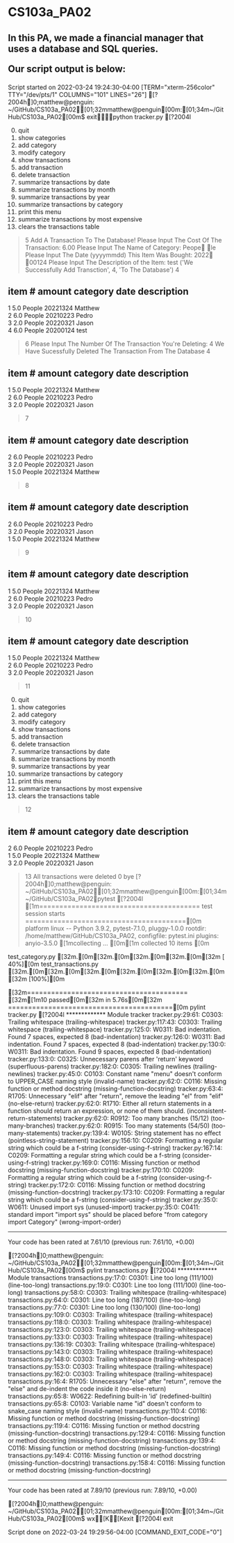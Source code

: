 # CS103a_PA02

<h2>In this PA, we made a financial manager that uses a database and SQL queries.

Our script output is below:</h2>

Script started on 2022-03-24 19:24:30-04:00 [TERM="xterm-256color" TTY="/dev/pts/1" COLUMNS="101" LINES="26"]
[?2004h]0;matthew@penguin: ~/GitHub/CS103a_PA02[01;32mmatthew@penguin[00m:[01;34m~/GitHub/CS103a_PA02[00m$ exitpython tracker.py
[?2004l

0. quit
1. show categories
2. add category
3. modify category
4. show transactions
5. add transaction
6. delete transaction
7. summarize transactions by date
8. summarize transactions by month
9. summarize transactions by year
10. summarize transactions by category
11. print this menu
12. summarize transactions by most expensive
13. clears the transactions table


> 5
Add A Transaction To The Database!
Please Input The Cost Of The Transaction: 6.00
Please Input The Name of Category: Peope le
Please Input The Date (yyyymmdd) This Item Was Bought: 2022 00124
Please Input The Description of the Item: test
('We Successfully Add Transction', 4, 'To The Database')
> 4


item #     amount     category   date       description                   
--------------------------------------------------
1          5.0        People     20221324   Matthew                       
2          6.0        People     20210223   Pedro                         
3          2.0        People     20220321   Jason                         
4          6.0        People     20200124   test                          
> 6
Please Input The Number Of The Transaction You're Deleting: 4
We Have Sucessfully Deleted The Transaction From The Database
> 4


item #     amount     category   date       description                   
--------------------------------------------------
1          5.0        People     20221324   Matthew                       
2          6.0        People     20210223   Pedro                         
3          2.0        People     20220321   Jason                         
> 7


item #     amount     category   date       description                   
--------------------------------------------------
2          6.0        People     20210223   Pedro                         
3          2.0        People     20220321   Jason                         
1          5.0        People     20221324   Matthew                       
> 8


item #     amount     category   date       description                   
--------------------------------------------------
2          6.0        People     20210223   Pedro                         
3          2.0        People     20220321   Jason                         
1          5.0        People     20221324   Matthew                       
> 9


item #     amount     category   date       description                   
--------------------------------------------------
1          5.0        People     20221324   Matthew                       
2          6.0        People     20210223   Pedro                         
3          2.0        People     20220321   Jason                         
> 10


item #     amount     category   date       description                   
--------------------------------------------------
1          5.0        People     20221324   Matthew                       
2          6.0        People     20210223   Pedro                         
3          2.0        People     20220321   Jason                         
> 11

0. quit
1. show categories
2. add category
3. modify category
4. show transactions
5. add transaction
6. delete transaction
7. summarize transactions by date
8. summarize transactions by month
9. summarize transactions by year
10. summarize transactions by category
11. print this menu
12. summarize transactions by most expensive
13. clears the transactions table

> 12


item #     amount     category   date       description                   
--------------------------------------------------
2          6.0        People     20210223   Pedro                         
1          5.0        People     20221324   Matthew                       
3          2.0        People     20220321   Jason                         
> 13
All transactions were deleted
> 0
bye
[?2004h]0;matthew@penguin: ~/GitHub/CS103a_PA02[01;32mmatthew@penguin[00m:[01;34m~/GitHub/CS103a_PA02pytest
[?2004l
[1m======================================== test session starts ========================================[0m
platform linux -- Python 3.9.2, pytest-7.1.0, pluggy-1.0.0
rootdir: /home/matthew/GitHub/CS103a_PA02, configfile: pytest.ini
plugins: anyio-3.5.0
[1mcollecting ... [0m[1m
collected 10 items                                                                                  [0m

test_category.py [32m.[0m[32m.[0m[32m.[0m[32m.[0m[32m                                                                         [ 40%][0m
test_transactions.py [32m.[0m[32m.[0m[32m.[0m[32m.[0m[32m.[0m[32m.[0m[32m                                                                   [100%][0m

[32m======================================== [32m[1m10 passed[0m[32m in 5.76s[0m[32m =========================================[0m
pylint tracker.py 
[?2004l
************* Module tracker
tracker.py:29:61: C0303: Trailing whitespace (trailing-whitespace)
tracker.py:117:43: C0303: Trailing whitespace (trailing-whitespace)
tracker.py:125:0: W0311: Bad indentation. Found 7 spaces, expected 8 (bad-indentation)
tracker.py:126:0: W0311: Bad indentation. Found 7 spaces, expected 8 (bad-indentation)
tracker.py:130:0: W0311: Bad indentation. Found 9 spaces, expected 8 (bad-indentation)
tracker.py:133:0: C0325: Unnecessary parens after 'return' keyword (superfluous-parens)
tracker.py:182:0: C0305: Trailing newlines (trailing-newlines)
tracker.py:45:0: C0103: Constant name "menu" doesn't conform to UPPER_CASE naming style (invalid-name)
tracker.py:62:0: C0116: Missing function or method docstring (missing-function-docstring)
tracker.py:63:4: R1705: Unnecessary "elif" after "return", remove the leading "el" from "elif" (no-else-return)
tracker.py:62:0: R1710: Either all return statements in a function should return an expression, or none of them should. (inconsistent-return-statements)
tracker.py:62:0: R0912: Too many branches (15/12) (too-many-branches)
tracker.py:62:0: R0915: Too many statements (54/50) (too-many-statements)
tracker.py:139:4: W0105: String statement has no effect (pointless-string-statement)
tracker.py:156:10: C0209: Formatting a regular string which could be a f-string (consider-using-f-string)
tracker.py:167:14: C0209: Formatting a regular string which could be a f-string (consider-using-f-string)
tracker.py:169:0: C0116: Missing function or method docstring (missing-function-docstring)
tracker.py:170:10: C0209: Formatting a regular string which could be a f-string (consider-using-f-string)
tracker.py:172:0: C0116: Missing function or method docstring (missing-function-docstring)
tracker.py:173:10: C0209: Formatting a regular string which could be a f-string (consider-using-f-string)
tracker.py:35:0: W0611: Unused import sys (unused-import)
tracker.py:35:0: C0411: standard import "import sys" should be placed before "from category import Category" (wrong-import-order)

------------------------------------------------------------------
Your code has been rated at 7.61/10 (previous run: 7.61/10, +0.00)

[?2004h]0;matthew@penguin: ~/GitHub/CS103a_PA02[01;32mmatthew@penguin[00m:[01;34m~/GitHub/CS103a_PA02[00m$ pylint transactions.py 
[?2004l
************* Module transactions
transactions.py:17:0: C0301: Line too long (111/100) (line-too-long)
transactions.py:19:0: C0301: Line too long (111/100) (line-too-long)
transactions.py:58:0: C0303: Trailing whitespace (trailing-whitespace)
transactions.py:64:0: C0301: Line too long (187/100) (line-too-long)
transactions.py:77:0: C0301: Line too long (130/100) (line-too-long)
transactions.py:109:0: C0303: Trailing whitespace (trailing-whitespace)
transactions.py:118:0: C0303: Trailing whitespace (trailing-whitespace)
transactions.py:123:0: C0303: Trailing whitespace (trailing-whitespace)
transactions.py:133:0: C0303: Trailing whitespace (trailing-whitespace)
transactions.py:136:19: C0303: Trailing whitespace (trailing-whitespace)
transactions.py:143:0: C0303: Trailing whitespace (trailing-whitespace)
transactions.py:148:0: C0303: Trailing whitespace (trailing-whitespace)
transactions.py:153:0: C0303: Trailing whitespace (trailing-whitespace)
transactions.py:162:0: C0303: Trailing whitespace (trailing-whitespace)
transactions.py:16:4: R1705: Unnecessary "else" after "return", remove the "else" and de-indent the code inside it (no-else-return)
transactions.py:65:8: W0622: Redefining built-in 'id' (redefined-builtin)
transactions.py:65:8: C0103: Variable name "id" doesn't conform to snake_case naming style (invalid-name)
transactions.py:110:4: C0116: Missing function or method docstring (missing-function-docstring)
transactions.py:119:4: C0116: Missing function or method docstring (missing-function-docstring)
transactions.py:129:4: C0116: Missing function or method docstring (missing-function-docstring)
transactions.py:139:4: C0116: Missing function or method docstring (missing-function-docstring)
transactions.py:149:4: C0116: Missing function or method docstring (missing-function-docstring)
transactions.py:158:4: C0116: Missing function or method docstring (missing-function-docstring)

------------------------------------------------------------------
Your code has been rated at 7.89/10 (previous run: 7.89/10, +0.00)

[?2004h]0;matthew@penguin: ~/GitHub/CS103a_PA02[01;32mmatthew@penguin[00m:[01;34m~/GitHub/CS103a_PA02[00m$ wx[K[Kexit
[?2004l
exit

Script done on 2022-03-24 19:29:56-04:00 [COMMAND_EXIT_CODE="0"]
